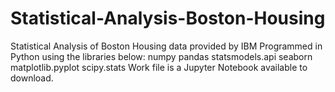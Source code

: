 # Statistical-Analysis-Boston-Housing
Statistical Analysis of Boston Housing data provided by IBM
Programmed in Python using the libraries below:
numpy
pandas
statsmodels.api
seaborn
matplotlib.pyplot 
scipy.stats
Work file is a Jupyter Notebook available to download. 
